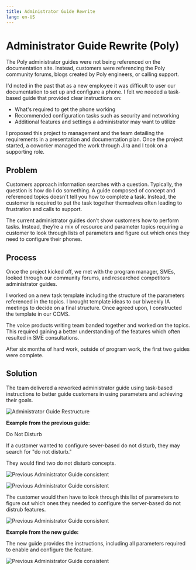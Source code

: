 ```yaml
---
title: Administrator Guide Rewrite
lang: en-US
---
```


# Administrator Guide Rewrite (Poly)

The Poly administrator guides were not being referenced on the documentation site. Instead, customers were referencing the Poly community forums, blogs created by Poly engineers, or calling support.

I'd noted in the past that as a new employee it was difficult to user our documentation to set up and configure a phone. I felt we needed a task-based guide that provided clear instructions on:

* What's required to get the phone working
* Recommended configuration tasks such as security and networking
* Additional features and settings a administrator may want to utilize

I proposed this project to management and the team detailing the requirements in a presentation and documentation plan. Once the project started, a coworker managed the work through Jira and I took on a supporting role.

## Problem

Customers approach information searches with a question. Typically, the question is how do I do something. A guide composed of concept and referenced topics doesn't tell you how to complete a task. Instead, the customer is required to put the task together themselves often leading to frustration and calls to support.

The current administrator guides don’t show customers how to perform tasks. Instead, they’re a mix of resource and parameter topics requiring a customer to look through lists of parameters and figure out which ones they need to configure their phones.


## Process

Once the project kicked off, we met with the program manager, SMEs, looked through our community forums, and researched competitors administrator guides.

I worked on a new task template including the structure of the parameters referenced in the topics. I brought template ideas to our biweekly IA meetings to decide on a final structure. Once agreed upon, I constructed the template in our CCMS.

The voice products writing team banded together and worked on the topics. This required gaining a better understanding of the features which often resulted in SME consultations.

After six months of hard work, outside of program work, the first two guides were complete.


## Solution

The team delivered a reworked administrator guide using task-based instructions to better guide customers in using parameters and achieving their goals.

![Administrator Guide Restructure](https://chriskpeterson.github.io/vuepress2/public/admin-guide-rewrite/admin-guide-restructure.png)


**Example from the previous guide:**

Do Not Disturb

If a customer wanted to configure sever-based do not disturb, they may search for "do not disturb."

They would find two do not disturb concepts.

![Previous Administrator Guide consistent](https://chriskpeterson.github.io/vuepress2/public/admin-guide-rewrite/dnd-concept.png)

![Previous Administrator Guide consistent](https://chriskpeterson.github.io/vuepress2/public/admin-guide-rewrite/dnd-server-concept.png)


The customer would then have to look through this list of parameters to figure out which ones they needed to configure the server-based do not distrub features.

![Previous Administrator Guide consistent](https://chriskpeterson.github.io/vuepress2/public/admin-guide-rewrite/dnd-parameters.png)


**Example from the new guide:**

The new guide provides the instructions, including all parameters required to enable and configure the feature.

![Previous Administrator Guide consistent](https://chriskpeterson.github.io/vuepress2/public/admin-guide-rewrite/dnd-server.png)
